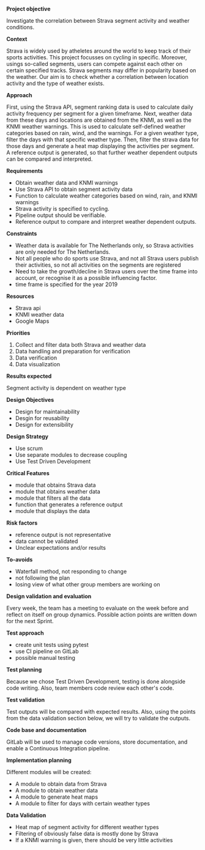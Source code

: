 **Project objective**

Investigate the correlation between Strava segment activity and weather conditions.

**Context**

Strava is widely used by atheletes around the world to keep track of their sports activities. This project focusses on cycling in specific.
Moreover, usings so-called segments, users can compete against each other on certain specified tracks.
Strava segments may differ in popularity based on the weather.
Our aim is to check whether a correlation between location activity and the type of weather exists.

**Approach**

First, using the Strava API, segment ranking data is used to calculate daily activity frequency per segment for a given timeframe.
Next, weather data from these days and locations are obtained from the KNMI, as well as the KNMI weather warnings.
This is used to calculate self-defined weather categories based on rain, wind, and the warnings.
For a given weather type, filter the days with that specific weather type.
Then, filter the strava data for those days and generate a heat map displaying the activities per segment.
A reference output is generated, so that further weather dependent outputs can be compared and interpreted.

**Requirements**
* Obtain weather data and KNMI warnings
* Use Strava API to obtain segment activity data
* Function to calculate weather categories based on wind, rain, and KNMI warnings
* Strava activity is specified to cycling.
* Pipeline output should be verifiable.
* Reference output to compare and interpret weather dependent outputs.

**Constraints**
* Weather data is available for The Netherlands only, so Strava activities are only needed for The Netherlands.
* Not all people who do sports use Strava, and not all Strava users publish their activities, so not all activities on the segments are registered
* Need to take the growth/decline in Strava users over the time frame into account, or recognise it as a possible influencing factor.
* time frame is specified for the year 2019

**Resources**
* Strava api
* KNMI weather data
* Google Maps

**Priorities**
1.  Collect and filter data both Strava and weather data
2.  Data handling and preparation for verification
3.  Data verification
4.  Data visualization

**Results expected**

Segment activity is dependent on weather type

**Design Objectives**
* Design for maintainability
* Desgin for reusability
* Design for extensibility

**Design Strategy**
* Use scrum
* Use separate modules to decrease coupling
* Use Test Driven Development

**Critical Features**
* module that obtains Strava data
* module that obtains weather data
* module that filters all the data
* function that generates a reference output
* module that displays the data

**Risk factors**
* reference output is not representative
* data cannot be validated
* Unclear expectations and/or results

**To-avoids**
* Waterfall method, not responding to change
* not following the plan
* losing view of what other group members are working on

**Design validation and evaluation**

Every week, the team has a meeting to evaluate on the week before and reflect on itself on group dynamics.
Possible action points are written down for the next Sprint.

**Test approach**
* create unit tests using pytest
* use CI pipeline on GitLab
* possible manual testing

**Test planning**

Because we chose Test Driven Development, testing is done alongside code writing. Also, team members code review each other's code.

**Test validation**

Test outputs will be compared with expected results. Also, using the points from the data validation section below, we will try to validate the outputs.

**Code base and documentation**

GitLab will be used to manage code versions, store documentation, and enable a Continuous Integration pipeline.

**Implementation planning**

Different modules will be created:
* A module to obtain data from Strava
* A module to obtain weather data
* A module to generate heat maps
* A module to filter for days with certain weather types

**Data Validation**
* Heat map of segment activity for different weather types
* Filtering of obviously false data is mostly done by Strava
* If a KNMI warning is given, there should be very little activities
